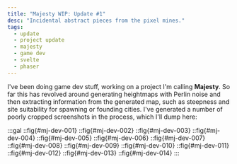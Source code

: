 ```yaml
---
title: "Majesty WIP: Update #1"
desc: "Incidental abstract pieces from the pixel mines."
tags:
  - update
  - project update
  - majesty
  - game dev
  - svelte
  - phaser
---
```


I've been doing game dev stuff, working on a project I'm calling **Majesty**. So
far this has revolved around generating heightmaps with Perlin noise and then
extracting information from the generated map, such as steepness and site
suitability for spawning or founding cities. I've generated a number of poorly
cropped screenshots in the process, which I'll dump here:

:::gal
::fig{#mj-dev-001}
::fig{#mj-dev-002}
::fig{#mj-dev-003}
::fig{#mj-dev-004}
::fig{#mj-dev-005}
::fig{#mj-dev-006}
::fig{#mj-dev-007}
::fig{#mj-dev-008}
::fig{#mj-dev-009}
::fig{#mj-dev-010}
::fig{#mj-dev-011}
::fig{#mj-dev-012}
::fig{#mj-dev-013}
::fig{#mj-dev-014}
:::
